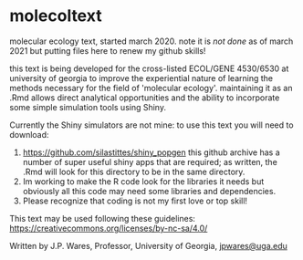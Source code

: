 # molecoltext
molecular ecology text, started march 2020. note it is *not done* as of march 2021 but putting files here to renew my github skills!

this text is being developed for the cross-listed ECOL/GENE 4530/6530 at university of georgia to improve the experiential nature of learning the methods necessary for the field of 'molecular ecology'. maintaining it as an .Rmd allows direct analytical opportunities and the ability to incorporate some simple simulation tools using Shiny.

Currently the Shiny simulators are not mine: to use this text you will need to download:

1. https://github.com/silastittes/shiny_popgen this github archive has a number of super useful shiny apps that are required; as written, the .Rmd will look for this directory to be in the same directory.
2. Im working to make the R code look for the libraries it needs but obviously all this code may need some libraries and dependencies. 
3. Please recognize that coding is not my first love or top skill!

This text may be used following these guidelines: https://creativecommons.org/licenses/by-nc-sa/4.0/ 

Written by J.P. Wares, Professor, University of Georgia, jpwares@uga.edu

